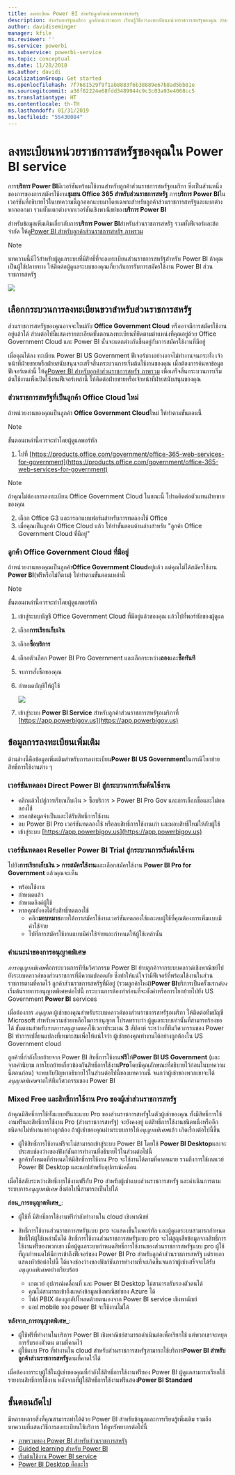 ```yaml
---
title: ลงทะเบียน Power BI สำหรับลูกค้าหน่วยราชการสหรัฐ
description: สำหรับสหรัฐอเมริกา ลูกค้าหน่วราชการ เรียนรู้วิธีการลงทะเบียนหน่วยราชการสหรัฐของคุณ สำหรับบริการ Power BI US Government service
author: davidiseminger
manager: kfile
ms.reviewer: ''
ms.service: powerbi
ms.subservice: powerbi-service
ms.topic: conceptual
ms.date: 11/28/2018
ms.author: davidi
LocalizationGroup: Get started
ms.openlocfilehash: 7f7681529f9f1ab8883f6b38889e67b8ad5bb81e
ms.sourcegitcommit: a36f82224e68fdd3489944c9c3c03a93e4068cc5
ms.translationtype: HT
ms.contentlocale: th-TH
ms.lasthandoff: 01/31/2019
ms.locfileid: "55430084"
---
```

# <a name="enroll-your-us-government-organization-in-the-power-bi-service"></a>ลงทะเบียนหน่วยราชการสหรัฐของคุณใน Power BI service
การ**บริการ Power BI**มีเวอร์ชันพร้อมใช้งานสำหรับลูกค้าส่วนราชการสหรัฐอเมริกา ซึ่งเป็นส่วนหนึ่งของการของการสมัครใช้งาน**ชุมชน Office 365 สำหรับส่วนราชการสหรัฐ** การ**บริการ Power BI**ในเวอร์ชันที่อธิบายไว้ในบทความนี้ถูกออกแบบมาโดยเฉพาะสำหรับลูกค้าส่วนราชการสหรัฐและแยกต่างหากออกมา รวมทั้งแตกต่างจากเวอร์ชันเชิงพาณิชย์ของ**บริการ Power BI**

สำหรับข้อมูลเพิ่มเติมเกี่ยวกับการ**บริการ Power BI**สำหรับส่วนราชการสหรัฐ รวมทั้งฟีเจอร์และข้อจำกัด ให้ดู[Power BI สำหรับลูกค้าส่วนราชการสหรัฐ ภาพรวม](service-govus-overview.md)

> [!NOTE]
> บทความนี้มีไว้สำหรับผู้ดูแลระบบที่มีสิทธิ์ที่จะลงทะเบียนส่วนราชการสหรัฐสำหรับ Power BI ถ้าคุณเป็นผู้ใช้ปลายทาง ให้ติดต่อผู้ดูแลระบบของคุณเกี่ยวกับการรับการสมัครใช้งาน Power BI ส่วนราชการสหรัฐ
> 
> 

![](media/service-govus-signup/service_govus_signup_1.png)

## <a name="select-the-right-sign-up-process-for-your-us-government-organization"></a>เลือกกระบวนการลงทะเบียนขวาสำหรับส่วนราชการสหรัฐ
ส่วนราชการสหรัฐของคุณอาจจะใหม่กับ **Office Government Cloud** หรืออาจมีการสมัครใช้งานอยู่แล้วได้ ส่วนต่อไปนี้แสดงรายละเอียดขั้นตอนลงทะเบียนที่ยึดตามตำแหน่งที่คุณอยู่ด้วย Office Government Cloud และ Power BI นั้นจะแตกต่างกันขึ้นอยู่กับการสมัครใช้งานที่มีอยู่

เมื่อคุณได้ลง ทะเบียน Power BI US Government ฟีเจอร์บางอย่างอาจไม่ทำงานจนกระทั่ง เจ้าหน้าที่ฝ่ายขายหรือฝ่ายสนับสนุนจะเสร็จสิ้นกระบวนการเริ่มต้นใช้งานของคุณ เมื่อต้องการค้นหาข้อมูลฟีเจอร์เหล่านี้ ให้ดู[Power BI สำหรับลูกค้าส่วนราชการสหรัฐ ภาพรวม](service-govus-overview.md) เพื่อเสร็จสิ้นกระบวนการเริ่มต้นใช้งานเพื่อเปิดใช้งานฟีเจอร์เหล่านี้ ให้ติดต่อฝ่ายขายหรือเจ้าหน้าที่ฝ่ายสนับสนุนของคุณ

### <a name="us-government-organizations-that-are-new-office-cloud-customers"></a>ส่วนราชการสหรัฐที่เป็นลูกค้า Office Cloud ใหม่
ถ้าหน่วยงานของคุณเป็นลูกค้า **Office Government Cloud**ใหม่ ให้ทำตามขั้นตอนนี้

> [!NOTE]
> ขั้นตอนเหล่านี้ควรจะทำโดยผู้ดูแลพอร์ทัล
>

1. ไปที่ [https://products.office.com/government/office-365-web-services-for-government](https://products.office.com/government/office-365-web-services-for-government)

>[!NOTE]
>ถ้าคุณไม่ต้องการลงทะเบียน Office Government Cloud ในขณะนี้ โปรดติดต่อตัวแทนฝ่ายขายของคุณ
>

2. เลือก Office G3 และกรอกแบบฟอร์มสำหรับการทดลองใช้ Office
3. เมื่อคุณเป็นลูกค้า Office Cloud แล้ว ให้ทำขั้นตอนด้านล่างสำหรับ "ลูกค้า Office Government Cloud ที่มีอยู่"

### <a name="existing-office-government-cloud-customers"></a>ลูกค้า Office Government Cloud ที่มีอยู่
ถ้าหน่วยงานของคุณเป็นลูกค้า**Office Government Cloud**อยู่แล้ว แต่คุณไม่ได้สมัครใช้งาน **Power BI**(ฟรีหรือไม่ก็ตาม) ให้ทำตามขั้นตอนเหล่านี้

> [!NOTE]
> ขั้นตอนเหล่านี้ควรจะทำโดยผู้ดูแลพอร์ทัล
> 
> 

1. เข้าสู่ระบบบัญชี Office Government Cloud ที่มีอยู่แล้วของคุณ แล้วไปที่พอร์ทัลของผู้ดูแล
2. เลือก**การเรียกเก็บเงิน**
3. เลือก**ซื้อบริการ**
4. เลือกตัวเลือก Power BI Pro Government และเลือกระหว่าง**ลอง**และ**ซื้อทันที**
5. จบการสั่งซื้อของคุณ
6. กำหนดบัญชีให้ผู้ใช้
   
   ![](media/service-govus-signup/service_govus_signup_5.png)
7. เข้าสู่ระบบ **Power BI Service** สำหรับลูกค้าส่วนราชการสหรัฐอเมริกาที่ [https://app.powerbigov.us](https://app.powerbigov.us)

## <a name="additional-signup-information"></a>ข้อมูลการลงทะเบียนเพิ่มเติม
ด้านล่างนี้คือข้อมูลเพิ่มเติมสำหรับการลงทะเบียน**Power BI US Government**ในกรณีโยกย้ายสิทธิ์การใช้งานต่าง ๆ

### <a name="direct-power-bi-trial-to-pro-customer-onboarding"></a>เวอร์ชันทดลอง Direct Power BI สู่กระบวนการเริ่มต้นใช้งาน
* คลิกแล้วไปสู่การเรียกเก็บเงิน > ซื้อบริการ > Power BI Pro Gov และการเลือกซื้อและไม่ทดลองใช้่
* กรอกข้อมูลจำเป็นและได้รับสิทธิ์การใช้งาน
* ลบ Power BI Pro เวอร์ชันทดลองใช้ หรือลบสิทธิ์การใช้งานเก่า และมอบสิทธิ์ใหม่ให้กับผู้ใช้
* เข้าสู่ระบบ [https://app.powerbigov.us](https://app.powerbigov.us)

### <a name="reseller-power-bi-trial-to-pro-customer-onboarding"></a>เวอร์ชันทดลอง Reseller Power BI Trial สู่กระบวนการเริ่มต้นใช้งาน
ไปยัง**การเรียกเก็บเงิน > การสมัครใช้งาน**และเลือกสมัครใช้งาน **Power BI Pro for Government** แล้วคุณจะเห็น

* พร้อมใช้งาน
* กำหนดแล้ว
* กำหนดลิงค์ผู้ใช้
* หากคุณยังคงได้รับสิทธิ์ทดลองใช้
  * คลิก**มอบหมาย**ภายใต้การสมัครใช้งานเวอร์ชันทดลองใช้และลบผู้ใช้ที่คุณต้องการเพิ่มแบบมีค่าใช้จ่าย
  * ไปที่การสมัครใช้งานแบบมีค่าใช้จ่ายและกำหนดให้ผู้ใช้เหล่านั้น

### <a name="whitelisting-instructions"></a>คำแนะนำของการอนุญาตพิเศษ
*การอนุญาตพิเศษ*คือกระบวนการท่ีทีมวิศวกรรม Power BI ย้ายลูกค้าจากระบบคลาวด์เชิงพาณิชย์ไปยังระบบคลาวด์ของส่วนราชการที่มีความปลอดภัย ซึ่งทำให้แน่ใจว่ามีฟีเจอร์ที่พร้อมใช้งานในส่วนราชการตามที่คาดไว้ ลูกค้าส่วนราชการสหรัฐที่มีอยู่ (รวมลูกค้าใหม่)**Power BI**บริการเป็นครั้งแรก*ต้อง*เริ่มต้นรายการอนุญาตพิเศษต่อไปนี้ กระบวนการต้องทำก่อนที่จะตั้งค่าหรือการโยกย้ายไปยัง US Government **Power BI** services 

เมื่อต้องการ *อนุญาต* ผู้เช่าของคุณสำหรับระบบคลาวด์ของส่วนราชการสหรัฐอเมริกา ให้ติดต่อทีมบัญชี Microsoft สำหรับความช่วยเหลือในการอนุญาต โปรดทราบว่า ผู้ดูแลระบบเท่านั้นที่สามารถร้องขอได้ ขั้นตอนสำหรับ*รายการอนุญาตของ*ใช้เวลาประมาณ 3 สัปดาห์ ระหว่างที่ทีมวิศวกรรมของ Power BI ทำการเปลี่ยนแปลงที่เหมาะสมเพื่อให้แน่ใจว่า ผู้เช่าของคุณทำงานได้อย่างถูกต้องใน US Government cloud

ลูกค้าที่กำลังโยกย้ายจาก Power BI สิทธิ์การใช้งาน**ฟรี**ให้**Power BI US Government** (และจากคำนิยาม การโยกย้ายเกี่ยวข้องกันสิทธิ์การใช้งาน**Pro**โดยมีคุณลักษณะที่อธิบายไว้ก่อนในบทความนี้ตอนก่อน) จะพบกับปัญหาอธิบายไว้ในส่วนต่อไปนี้ของบทความนี้ จนกว่าผู้เช่าของพวกเขาจะได้*อนุญาตพิเศษ*จากให้ทีมวิศวกรรมของ Power BI

### <a name="mixed-free-and-pro-licenses-in-us-government-tenants"></a>Mixed Free และสิทธิ์การใช้งาน Pro ของผู้เช่าส่วนราชการสหรัฐ
ถ้าคุณมีสิทธิ์การใช้ทั้งแบบฟรีและแบบ Pro ของส่วนราชการสหรัฐในตัวผู้เช่าของคุณ ทั้งมีสิทธิ์การใช้งานฟรีและสิทธิ์การใช้งาน Pro (ส่วนราชการสหรัฐ) จะยังคงอยู่ แต่สิทธิ์การใช้งานชนิดหนึ่งหรืออีกชนิดจะไม่ทำงานอย่างถูกต้อง ถ้าผู้เช่าของคุณผ่านระบบการให้*อนุญาตพิเศษ*แล้ว เกิดเรื่องต่อไปนี้ขึ้น

* ผู้ใช้สิทธิ์การใช้งานฟรีจะไม่สามารถเข้าสู่ระบบ Power BI โดยใช้ **Power BI Desktop**และจะประสบช่องว่างของฟังก์ชันการทำงานที่อธิบายไว้ในส่วนต่อไปนี้
* ลูกค้าทั้งหมดที่กำหนดให้มีสิทธิ์การใช้งาน Pro จะใช้งานได้ตามที่คาดหมาย รวมถึงการใช้เกตเวย์ Power BI Desktop และแอปสำหรับอุปกรณ์เคลื่อน

เมื่อใช้สลับระหว่างสิทธิ์การใช้งานฟรีกับ Pro สำหรับผู้เช่าแบบส่วนราชการสหรัฐ และดำเนินการตามระบบการ*อนุญาตพิเศษ* สิ่งต่อไปนี้สามารถเป็นไปได้

**ก่อน_การอนุญาตพิเศษ_**:

* ผู้ใช้ที่ มีสิทธิ์การใช้งานฟรีกำลังทำงานใน cloud เชิงพาณิชย์
* สิทธิ์การใช้งานส่วนราชการสหรัฐแบบ pro จะแสดงขึ้นในพอร์ทัล และผู้ดูแลระบบสามารถกำหนดสิทธิ์ให้ผู้ใช้เหล่านั้นได้ สิทธิ์การใช้งานส่วนราชการสหรัฐแบบ pro จะไม่สูญเสียข้อมูลจากสิทธิ์การใช้งานฟรีของพวกเขา เมื่อผู้ดูแลระบบกำหนดสิทธิ์การใช้งานของส่วนราชการสหรัฐแบบ pro ผู้ใช้ที่ถูกกำหนดให้มีการเข้าถึงฟีเจอร์ของ Power BI Pro สำหรับลูกค้าส่วนราชการสหรัฐ แต่รายกาแสดงหัวข้อต่อไปนี้ ได้แจงช่องว่างของฟังก์ชันการทำงานที่จะเกิดขึ้นจนกว่าผู้เช่าเสร็จจะได้รับ*อนุญาตพิเศษ*อย่างเรียบร้อย
  
  * เกตเวย์ อุปกรณ์เคลื่อนที่ และ Power BI Desktop ไม่สามารถรับรองตัวตนได้
  * คุณไม่สามารถเข้าถึงแหล่งข้อมูลเชิงพาณิชย์ของ Azure ได้
  * ไฟล์ PBIX ต้องถูกอัปโหลดด้วยตนเองจาก Power BI service เชิงพาณิชย์
  * แอป mobile ของ power BI จะใช้งานไม่ได้

**หลังจาก_การอนุญาตพิเศษ_**:

* ผู้ใช้ฟรีที่ทำงานในบริการ Power BI เชิงพาณิชย์สามารถดำเนินต่อเพื่อเรียกใช้ แต่พวกเขาจะหยุดการรับรองตัวตน ตามที่คาดไว้
* ผู้ใช้แบบ Pro ที่ทำงานใน cloud สำหรับส่วนราชการสหรัฐสามารถใช้บริการ**Power BI สำหรับลูกค้าส่วนราชการสหรัฐ**ตามที่คาดไว้ได้

เมื่อต้องการระบุผู้ใช้ในผู้เช่าของคุณที่กำลังใช้สิทธิ์การใช้งานฟรีของ Power BI ผู้ดูแลสามารถเรียกใช้รายงานสิทธิ์การใช้งาน หลังจากที่ผู้ใช้สิทธิ์การใช้งานฟรีแสดง**Power BI Standard**

## <a name="next-steps"></a>ขั้นตอนถัดไป
มีหลากหลายสิ่งที่คุณสามารถทำได้ด้วย Power BI สำหรับข้อมูลและการเรียนรู้เพิ่มเติม รวมถึงบทความที่แสดงวิธีการลงทะเบียนใช้บริการ ให้ดูทรัพยากรต่อไปนี้

* [ภาพรวมของ Power BI สำหรับส่วนราชการสหรัฐ](service-govus-overview.md)
* [Guided learning สำหรับ Power BI](guided-learning/gettingstarted.yml?tutorial-step=1)
* [เริ่มต้นใช้งาน Power BI service](service-get-started.md)
* [Power BI Desktop คืออะไร](desktop-what-is-desktop.md)

